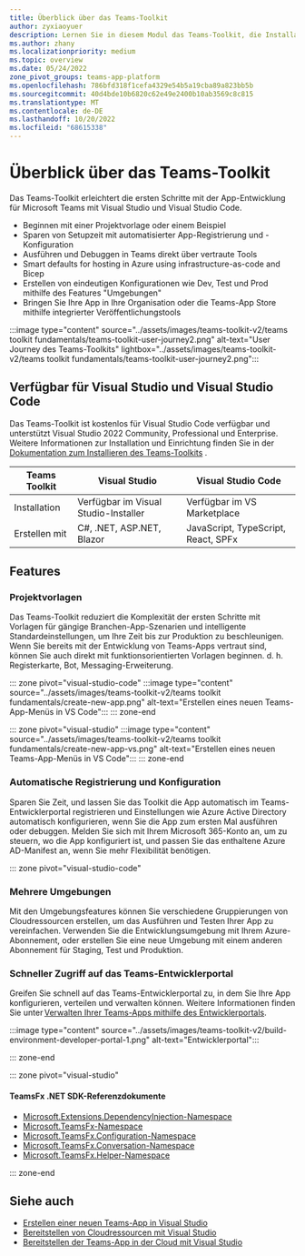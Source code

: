 ```yaml
---
title: Überblick über das Teams-Toolkit
author: zyxiaoyuer
description: Lernen Sie in diesem Modul das Teams-Toolkit, die Installation des Teams-Toolkits und die Benutzerreise des Teams-Toolkits kennen.
ms.author: zhany
ms.localizationpriority: medium
ms.topic: overview
ms.date: 05/24/2022
zone_pivot_groups: teams-app-platform
ms.openlocfilehash: 786bfd318f1cefa4329e54b5a19cba89a823bb5b
ms.sourcegitcommit: 40d4bde10b6820c62e49e2400b10ab3569c8c815
ms.translationtype: MT
ms.contentlocale: de-DE
ms.lasthandoff: 10/20/2022
ms.locfileid: "68615338"
---
```

# <a name="teams-toolkit-overview"></a>Überblick über das Teams-Toolkit

Das Teams-Toolkit erleichtert die ersten Schritte mit der App-Entwicklung für Microsoft Teams mit Visual Studio und Visual Studio Code.

* Beginnen mit einer Projektvorlage oder einem Beispiel
* Sparen von Setupzeit mit automatisierter App-Registrierung und -Konfiguration
* Ausführen und Debuggen in Teams direkt über vertraute Tools
* Smart defaults for hosting in Azure using infrastructure-as-code and Bicep
* Erstellen von eindeutigen Konfigurationen wie Dev, Test und Prod mithilfe des Features "Umgebungen"
* Bringen Sie Ihre App in Ihre Organisation oder die Teams-App Store mithilfe integrierter Veröffentlichungstools

:::image type="content" source="../assets/images/teams-toolkit-v2/teams toolkit fundamentals/teams-toolkit-user-journey2.png" alt-text="User Journey des Teams-Toolkits" lightbox="../assets/images/teams-toolkit-v2/teams toolkit fundamentals/teams-toolkit-user-journey2.png":::

## <a name="available-for-visual-studio-and-visual-studio-code"></a>Verfügbar für Visual Studio und Visual Studio Code

Das Teams-Toolkit ist kostenlos für Visual Studio Code verfügbar und unterstützt Visual Studio 2022 Community, Professional und Enterprise. Weitere Informationen zur Installation und Einrichtung finden Sie in der [Dokumentation zum Installieren des Teams-Toolkits](./install-Teams-Toolkit.md) .

| Teams Toolkit | Visual Studio | Visual Studio Code |
| - | ------------- | ------------------ |
| Installation | Verfügbar im Visual Studio-Installer | Verfügbar im VS Marketplace |
| Erstellen mit | C#, .NET, ASP.NET, Blazor | JavaScript, TypeScript, React, SPFx |

## <a name="features"></a>Features

### <a name="project-templates"></a>Projektvorlagen

Das Teams-Toolkit reduziert die Komplexität der ersten Schritte mit Vorlagen für gängige Branchen-App-Szenarien und intelligente Standardeinstellungen, um Ihre Zeit bis zur Produktion zu beschleunigen. Wenn Sie bereits mit der Entwicklung von Teams-Apps vertraut sind, können Sie auch direkt mit funktionsorientierten Vorlagen beginnen. d. h. Registerkarte, Bot, Messaging-Erweiterung.

::: zone pivot="visual-studio-code"
:::image type="content" source="../assets/images/teams-toolkit-v2/teams toolkit fundamentals/create-new-app.png" alt-text="Erstellen eines neuen Teams-App-Menüs in VS Code":::
::: zone-end

::: zone pivot="visual-studio"
:::image type="content" source="../assets/images/teams-toolkit-v2/teams toolkit fundamentals/create-new-app-vs.png" alt-text="Erstellen eines neuen Teams-App-Menüs in VS Code":::
::: zone-end

### <a name="automatic-registration-and-configuration"></a>Automatische Registrierung und Konfiguration

Sparen Sie Zeit, und lassen Sie das Toolkit die App automatisch im Teams-Entwicklerportal registrieren und Einstellungen wie Azure Active Directory automatisch konfigurieren, wenn Sie die App zum ersten Mal ausführen oder debuggen. Melden Sie sich mit Ihrem Microsoft 365-Konto an, um zu steuern, wo die App konfiguriert ist, und passen Sie das enthaltene Azure AD-Manifest an, wenn Sie mehr Flexibilität benötigen.

::: zone pivot="visual-studio-code"

### <a name="multiple-environments"></a>Mehrere Umgebungen

Mit den Umgebungsfeatures können Sie verschiedene Gruppierungen von Cloudressourcen erstellen, um das Ausführen und Testen Ihrer App zu vereinfachen. Verwenden Sie die Entwicklungsumgebung mit Ihrem Azure-Abonnement, oder erstellen Sie eine neue Umgebung mit einem anderen Abonnement für Staging, Test und Produktion.

### <a name="quick-access-to-teams-developer-portal"></a>Schneller Zugriff auf das Teams-Entwicklerportal

Greifen Sie schnell auf das Teams-Entwicklerportal zu, in dem Sie Ihre App konfigurieren, verteilen und verwalten können. Weitere Informationen finden Sie unter [Verwalten Ihrer Teams-Apps mithilfe des Entwicklerportals](../concepts/build-and-test/manage-your-apps-in-developer-portal.md).

:::image type="content" source="../assets/images/teams-toolkit-v2/build-environment-developer-portal-1.png" alt-text="Entwicklerportal":::

::: zone-end

::: zone pivot="visual-studio"

#### <a name="teamsfx-net-sdk-reference-docs"></a>TeamsFx .NET SDK-Referenzdokumente

* [Microsoft.Extensions.DependencyInjection-Namespace](/../dotnet/api/Microsoft.Extensions.DependencyInjection)
* [Microsoft.TeamsFx-Namespace](/../dotnet/api/Microsoft.TeamsFx)
* [Microsoft.TeamsFx.Configuration-Namespace](/../dotnet/api/Microsoft.TeamsFx.Configuration)
* [Microsoft.TeamsFx.Conversation-Namespace](/../dotnet/api/Microsoft.TeamsFx.Conversation)
* [Microsoft.TeamsFx.Helper-Namespace](/../dotnet/api/Microsoft.TeamsFx.Helper)

::: zone-end

## <a name="see-also"></a>Siehe auch

* [Erstellen einer neuen Teams-App in Visual Studio](create-new-teams-app-for-Visual-Studio.md)
* [Bereitstellen von Cloudressourcen mit Visual Studio](provision-cloud-resources.md)
* [Bereitstellen der Teams-App in der Cloud mit Visual Studio](deploy-teams-app.md)
